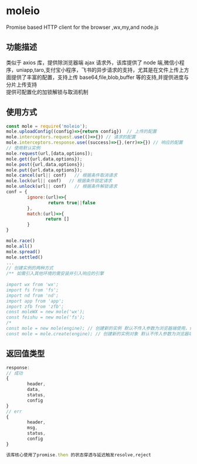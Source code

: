 # moleio

Promise based HTTP client for the browser ,wx,my,and node.js

## 功能描述

类似于 axios 库，提供除浏览器端 ajax 请求外，该库提供了 node 端,微信小程序，uniapp,taro,支付宝小程序，飞书的异步请求的支持，尤其是在文件上传上方面提供了丰富的配置，支持上传 base64,file,blob,buffer 等的支持,并提供进度与分片上传支持  
提供可配置化的加锁解锁与取消机制
## 使用方式

```js
const mole = require('moleio');
mole.uploadConfig((config)=>{return config})  // 上传的配置
mole.interceptors.request.use(()=>{}) // 请求的配置
mole.interceptors.response.use((success)=>{},(err)=>{}) // 响应的配置
// 使用默认实例
mole.request(url,[data,options]);
mole.get({url,data,options});
mole.post({url,data,options});
mole.put({url,data,options});
mole.cancel(url|| conf)   // 根据条件取消请求
mole.lock(url|| conf)   // 根据条件锁定请求
mole.unlock(url|| conf)   // 根据条件解锁请求
conf = {
        ignore:(url)=>{
                return true||false
        },
        match:(url)=>{
               return []
        }
}

mole.race()
mole.all()
mole.spread()
mole.settled() 
...
// 创建实例的两种方式
/** 如需引入其他环境的需安装并引入响应的引擎
 
import wx from 'wx';
import fs from 'fs';
import nd from 'nd';
import app from 'app';
import zfb from 'zfb';
const moleWX = new mole('wx');
const feishu = new mole('fs');
/*
const mole = new mole(engine); // 创建新的实例 默认不传入参数为浏览器端使用，传入 node,wx,my,taro ...可更换请求环境
const mole = mole.create(engine); // 创建新的实例对象 默认不传入参数为浏览器端使用，传入 node,wx,my,taro ...可更换请求环境

```

## 返回值类型

```js
response:
// 成功
{
        header,
        data,
        status,
        config
}
// err
{
        header,
        msg,
        status,
        config
}

```

```js
该库核心使用了promise.then 的状态穿透与延迟触发resolve,reject 

```

